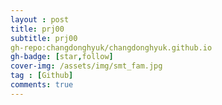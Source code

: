 ```yaml
---
layout : post
title: prj00
subtitle: prj00
gh-repo:changdonghyuk/changdonghyuk.github.io
gh-badge: [star,follow]
cover-img: /assets/img/smt_fam.jpg
tag : [Github]
comments: true
---
```

